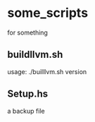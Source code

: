 # some_scripts
for something

## buildllvm.sh
usage: ./builllvm.sh version

## Setup.hs
a backup file
